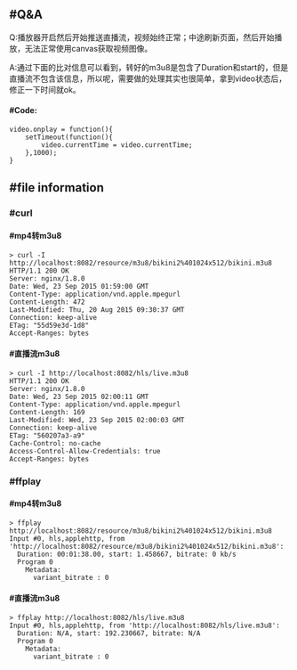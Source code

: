 


## #Q&A
Q:播放器开启然后开始推送直播流，视频始终正常；中途刷新页面，然后开始播放，无法正常使用canvas获取视频图像。

A:通过下面的比对信息可以看到，转好的m3u8是包含了Duration和start的，但是直播流不包含该信息，所以呢，需要做的处理其实也很简单，拿到video状态后，修正一下时间就ok。

#### #Code:

```
video.onplay = function(){
    setTimeout(function(){
        video.currentTime = video.currentTime;
    },1000);
}
```

## #file information 
### #curl
#### #mp4转m3u8
```
> curl -I http://localhost:8082/resource/m3u8/bikini2%401024x512/bikini.m3u8
HTTP/1.1 200 OK
Server: nginx/1.8.0
Date: Wed, 23 Sep 2015 01:59:00 GMT
Content-Type: application/vnd.apple.mpegurl
Content-Length: 472
Last-Modified: Thu, 20 Aug 2015 09:30:37 GMT
Connection: keep-alive
ETag: "55d59e3d-1d8"
Accept-Ranges: bytes
```

#### #直播流m3u8
```
> curl -I http://localhost:8082/hls/live.m3u8
HTTP/1.1 200 OK
Server: nginx/1.8.0
Date: Wed, 23 Sep 2015 02:00:11 GMT
Content-Type: application/vnd.apple.mpegurl
Content-Length: 169
Last-Modified: Wed, 23 Sep 2015 02:00:03 GMT
Connection: keep-alive
ETag: "560207a3-a9"
Cache-Control: no-cache
Access-Control-Allow-Credentials: true
Accept-Ranges: bytes
```

### #ffplay

#### #mp4转m3u8
```
> ffplay http://localhost:8082/resource/m3u8/bikini2%401024x512/bikini.m3u8
Input #0, hls,applehttp, from 'http://localhost:8082/resource/m3u8/bikini2%401024x512/bikini.m3u8':
  Duration: 00:01:38.00, start: 1.458667, bitrate: 0 kb/s
  Program 0
    Metadata:
      variant_bitrate : 0
```

#### #直播流m3u8
```
> ffplay http://localhost:8082/hls/live.m3u8
Input #0, hls,applehttp, from 'http://localhost:8082/hls/live.m3u8':
  Duration: N/A, start: 192.230667, bitrate: N/A
  Program 0
    Metadata:
      variant_bitrate : 0
```